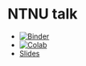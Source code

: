 # NTNU talk
  - [![Binder](https://mybinder.org/badge_logo.svg)](https://mybinder.org/v2/gh/howard-haowen/NLP-demos/main?filepath=NTNU_talk.ipynb)
  - [![Colab](https://colab.research.google.com/assets/colab-badge.svg)](https://colab.research.google.com/github/howard-haowen/NLP-demos/blob/main/NTNU_talk.ipynb)
  - [Slides](https://mybinder.org/v2/gh/howard-haowen/NLP-demos/main?filepath=NTNU_talk_slides.ipynb)

